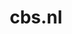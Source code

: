 ---
layout: post
title:  "cbs.nl"
internal_url:  "/dutchgov/cbs.nl.html"
subdomains_count: 210
all_subdomains_count: 352
urls_count: 172
ssl_rank: 93.161764705882
http_rank: 46.651162790698
url_link: /data/cbs.nl/urls.txt
all_subdomains_link: /data/cbs.nl/all_subdomains.txt
subdomains_link: /data/cbs.nl/subdomains.txt
categories: dutchgov
---